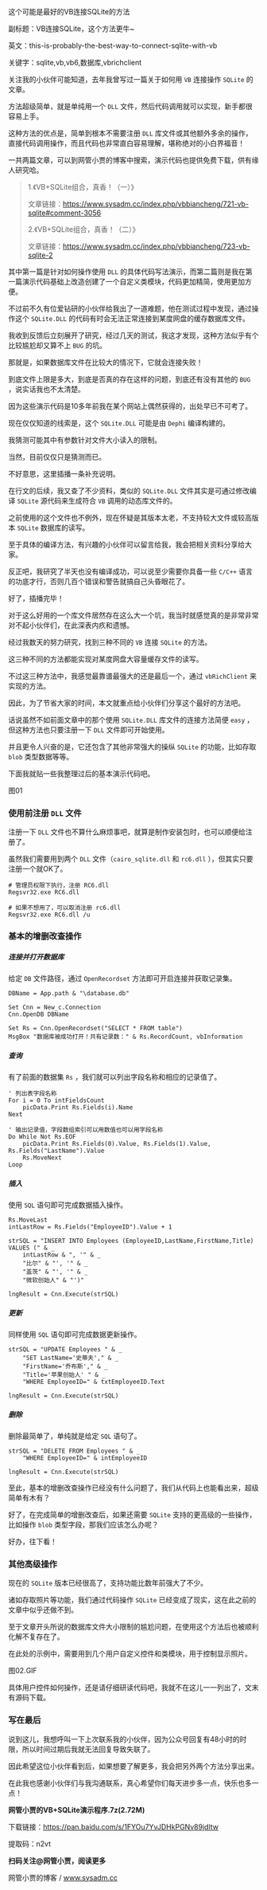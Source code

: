 这个可能是最好的VB连接SQLite的方法

副标题：VB连接SQLite，这个方法更牛~

英文：this-is-probably-the-best-way-to-connect-sqlite-with-vb

关键字：sqlite,vb,vb6,数据库,vbrichclient



关注我的小伙伴可能知道，去年我曾写过一篇关于如何用 `VB` 连接操作 `SQLite` 的文章。

方法超级简单，就是单纯用一个 `DLL` 文件，然后代码调用就可以实现，新手都很容易上手。

这种方法的优点是，简单到根本不需要注册 `DLL` 库文件或其他额外多余的操作，直接代码调用操作，而且代码也非常直白容易理解，堪称绝对的小白界福音！

一共两篇文章，可以到网管小贾的博客中搜索，演示代码也提供免费下载，供有缘人研究哈。



> 1.《VB+SQLite组合，真香！（一）》
>
> 文章链接：https://www.sysadm.cc/index.php/vbbiancheng/721-vb-sqlite#comment-3056
>
> 2.《VB+SQLite组合，真香！（二）》
>
> 文章链接：https://www.sysadm.cc/index.php/vbbiancheng/723-vb-sqlite-2



其中第一篇是针对如何操作使用 `DLL` 的具体代码写法演示，而第二篇则是我在第一篇演示代码基础上改造创建了一个自定义类模块，代码更加精简，使用更加方便。

不过前不久有位爱钻研的小伙伴给我出了一道难题，他在测试过程中发现，通过操作这个 `SQLite.DLL` 的代码有时会无法正常连接到某度网盘的缓存数据库文件。

我收到反馈后立刻展开了研究，经过几天的测试，我这才发现，这种方法似乎有个比较尴尬却又算不上 `BUG` 的坑。

那就是，如果数据库文件在比较大的情况下，它就会连接失败！

到底文件上限是多大，到底是否真的存在这样的问题，到底还有没有其他的 `BUG` ，说实话我也不太清楚。

因为这些演示代码是10多年前我在某个网站上偶然获得的，出处早已不可考了。

现在仅仅知道的线索是，这个 `SQLite.DLL` 可能是由 `Dephi` 编译构建的。

我猜测可能其中有参数针对文件大小读入的限制。

当然，目前仅仅只是猜测而已。



不好意思，这里插播一条补充说明。

在行文的后续，我又查了不少资料，类似的 `SQLite.DLL` 文件其实是可通过修改编译 `SQLite` 源代码来生成符合 `VB` 调用的动态库文件的。

之前使用的这个文件也不例外，现在怀疑是其版本太老，不支持较大文件或较高版本 `SQLite` 数据库的读写。

至于具体的编译方法，有兴趣的小伙伴可以留言给我，我会把相关资料分享给大家。

反正吧，我研究了半天也没有编译成功，可以说至少需要你具备一些 `C/C++` 语言的功底才行，否则几百个错误和警告就搞自己头昏眼花了。



好了，插播完毕！

对于这么好用的一个库文件居然存在这么大一个坑，我当时就感觉真的是非常非常对不起小伙伴们，在此深表内疚和遗憾。

经过我数天的努力研究，找到三种不同的 `VB` 连接 `SQLite` 的方法。

这三种不同的方法都能实现对某度网盘大容量缓存文件的读写。

不过这三种方法中，我感觉最靠谱最强大的还是最后一个，通过 `vbRichClient` 来实现的方法。

因此，为了节省大家的时间，本文就重点给小伙伴们分享这个最好的方法吧。



话说虽然不如前面文章中的那个使用 `SQLite.DLL` 库文件的连接方法简便 `easy` ，但这种方法也只要注册一下 `DLL` 文件即可开始使用。

并且更令人兴奋的是，它还包含了其他非常强大的操纵 `SQLite` 的功能，比如存取 `blob` 类型数据等等。

下面我就贴一些我整理过后的基本演示代码吧。

图01



### 使用前注册 `DLL` 文件

注册一下 `DLL` 文件也不算什么麻烦事吧，就算是制作安装包时，也可以顺便给注册了。

虽然我们需要用到两个 `DLL` 文件（`cairo_sqlite.dll` 和 `rc6.dll` ），但其实只要注册一个就OK了。

```
# 管理员权限下执行，注册 RC6.dll
Regsvr32.exe RC6.dll

# 如果不想用了，可以取消注册 rc6.dll
Regsvr32.exe RC6.dll /u
```



### 基本的增删改查操作

##### 连接并打开数据库

给定 `DB` 文件路径，通过 `OpenRecordset` 方法即可开启连接并获取记录集。

```
DBName = App.path & "\database.db"

Set Cnn = New_c.Connection
Cnn.OpenDB DBName

Set Rs = Cnn.OpenRecordset("SELECT * FROM table")
MsgBox "数据库被成功打开！共有记录数：" & Rs.RecordCount, vbInformation
```



##### 查询

有了前面的数据集 `Rs` ，我们就可以列出字段名称和相应的记录值了。

```
' 列出表字段名称
For i = 0 To intFieldsCount
    picData.Print Rs.Fields(i).Name
Next

' 输出记录值，字段数组索引可以用数值也可以用字段名称
Do While Not Rs.EOF
	picData.Print Rs.Fields(0).Value, Rs.Fields(1).Value, Rs.Fields("LastName").Value
	Rs.MoveNext
Loop
```



##### 插入

使用 `SQL` 语句即可完成数据插入操作。

```
Rs.MoveLast
intLastRow = Rs.Fields("EmployeeID").Value + 1

strSQL = "INSERT INTO Employees (EmployeeID,LastName,FirstName,Title) VALUES (" & _
    intLastRow & ", '" & _
    "比尔" & "', '" & _
    "盖茨" & "', '" & _
    "微软创始人" & "')"

lngResult = Cnn.Execute(strSQL)
```



##### 更新

同样使用 `SQL` 语句即可完成数据更新操作。

```
strSQL = "UPDATE Employees " & _
    "SET LastName='史蒂夫'," & _
    "FirstName='乔布斯'," & _
    "Title='苹果创始人' " & _
    "WHERE EmployeeID=" & txtEmployeeID.Text

lngResult = Cnn.Execute(strSQL)
```



##### 删除

删除最简单了，单纯就是给定 `SQL` 语句了。

```
strSQL = "DELETE FROM Employees " & _
	"WHERE EmployeeID=" & intEmployeeID

lngResult = Cnn.Execute(strSQL)
```



至此，基本的增删改查操作已经没有什么问题了，我们从代码上也能看出来，超级简单有木有？

好了，在完成简单的增删改查后，如果还需要 `SQLite` 支持的更高级的一些操作，比如操作 `blob` 类型字段，那我们应该怎么办呢？

好办，往下看！



### 其他高级操作

现在的 `SQLite` 版本已经很高了，支持功能比数年前强大了不少。

诸如存取照片等功能，我们通过代码操作 `SQLite` 已经变成了现实，这在此之前的文章中似乎还做不到。

至于文章开头所说的数据库文件大小限制的尴尬问题，在使用这个方法后也被顺利化解不复存在了。



在此处的示例中，需要用到几个用户自定义控件和类模块，用于控制显示照片。

图02.GIF



具体用户控件如何操作，还是请仔细研读代码吧，我就不在这儿一一列出了，文末有源码下载。



### 写在最后

说到这儿，我想呼叫一下上次联系我的小伙伴，因为公众号回复有48小时的时限，所以时间过期后我就无法回复导致失联了。

因此希望这位小伙伴看到后，如果想要了解更多，我会把另外两个方法分享出来。

在此我也感谢小伙伴们与我沟通联系，真心希望你们每天进步多一点，快乐也多一点！



**网管小贾的VB+SQLite演示程序.7z(2.72M)**

下载链接：https://pan.baidu.com/s/1FYOu7YvJDHkPGNv89jdltw

提取码：n2vt



**扫码关注@网管小贾，阅读更多**

网管小贾的博客 / www.sysadm.cc